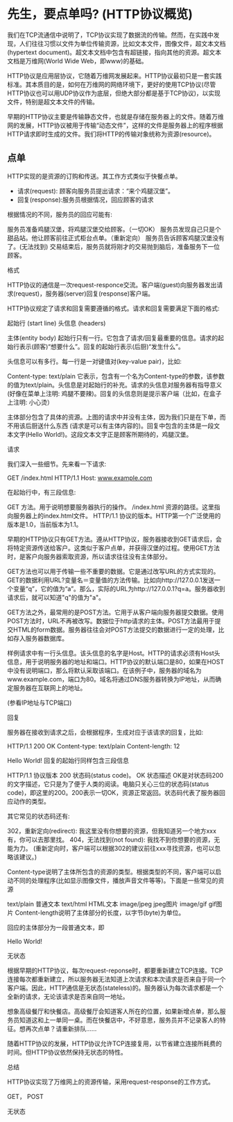 # 先生，要点单吗? (HTTP协议概览)

我们在TCP流通信中说明了，TCP协议实现了数据流的传输。然而，在实践中发现，人们往往习惯以文件为单位传输资源，比如文本文件，图像文件，超文本文档(hypertext
document)。超文本文档中包含有超链接，指向其他的资源。超文本文档是万维网(World Wide Web，即www)的基础。

HTTP协议是应用层协议，它随着万维网发展起来。HTTP协议最初只是一套实践标准。其本质目的是，如何在万维网的网络环境下，更好的使用TCP协议(尽管HTTP协议也可以用UDP协议作为底层，但绝大部分都是基于TCP协议)，以实现文件，特别是超文本文件的传输。

早期的HTTP协议主要是传输静态文件，也就是存储在服务器上的文件。随着万维网的发展，HTTP协议被用于传输“动态文件”，这样的文件是服务器上的程序根据HTTP请求即时生成的文件。我们将HTTP的传输对象统称为资源(resource)。

## 点单

HTTP实现的是资源的订购和传送。其工作方式类似于快餐点单。

* 请求(request): 顾客向服务员提出请求：“来个鸡腿汉堡”。
* 回复(response):服务员根据情况，回应顾客的请求

根据情况的不同，服务员的回应可能有:

服务员准备鸡腿汉堡，将鸡腿汉堡交给顾客。（一切OK）
服务员发现自己只是个甜品站。他让顾客前往正式柜台点单。（重新定向）
服务员告诉顾客鸡腿汉堡没有了。(无法找到)
交易结束后，服务员就将刚才的交易抛到脑后，准备服务下一位顾客。

格式

HTTP协议的通信是一次request-responce交流。客户端(guest)向服务器发出请求(request)，服务器(server)回复(response)客户端。

HTTP协议规定了请求和回复需要遵循的格式。请求和回复需要满足下面的格式:

起始行 (start line)
头信息 (headers)

主体(entity body)
起始行只有一行。它包含了请求/回复最重要的信息。请求的起始行表示(顾客)“想要什么”。回复的起始行表示(后厨)“发生什么”。

 

头信息可以有多行。每一行是一对键值对(key-value pair)，比如:

Content-type: text/plain 
它表示，包含有一个名为Content-type的参数，该参数的值为text/plain。头信息是对起始行的补充。请求的头信息对服务器有指导意义
(好像在菜单上注明: 鸡腿不要辣)。回复的头信息则是提示客户端（比如，在盒子上注明: 小心烫）

主体部分包含了具体的资源。上图的请求中并没有主体，因为我们只是在下单，而不用该后厨送什么东西
(请求是可以有主体内容的)。回复中包含的主体是一段文本文字(Hello World!)。这段文本文字正是顾客所期待的，鸡腿汉堡。

 

请求

我们深入一些细节。先来看一下请求:

GET /index.html HTTP/1.1
Host: www.example.com
 

在起始行中，有三段信息:

GET 方法。用于说明想要服务器执行的操作。
/index.html 资源的路径。这里指向服务器上的index.html文件。
HTTP/1.1 协议的版本。HTTP第一个广泛使用的版本是1.0，当前版本为1.1。
 

早期的HTTP协议只有GET方法。遵从HTTP协议，服务器接收到GET请求后，会将特定资源传送给客户。这类似于客户点单，并获得汉堡的过程。使用GET方法时，是客户向服务器索取资源，所以请求往往没有主体部分。

GET方法也可以用于传输一些不重要的数据。它是通过改写URL的方式实现的。GET的数据利用URL?变量名＝变量值的方法传输。比如向http://127.0.0.1发送一个变量“q”，它的值为“a”。那么，实际的URL为http://127.0.0.1?q=a。服务器收到请求后，就可以知道"q"的值为"a"。

GET方法之外，最常用的是POST方法。它用于从客户端向服务器提交数据。使用POST方法时，URL不再被改写。数据位于http请求的主体。POST方法最用于提交HTML的form数据。服务器往往会对POST方法提交的数据进行一定的处理，比如存入服务器数据库。

 

样例请求中有一行头信息。该头信息的名字是Host。HTTP的请求必须有Host头信息，用于说明服务器的地址和端口。HTTP协议的默认端口是80，如果在HOST中没有说明端口，那么将默认采取该端口。在该例子中，服务器的域名为www.example.com，端口为80。域名将通过DNS服务器转换为IP地址，从而确定服务器在互联网上的地址。

(参看IP地址与TCP端口)

 

回复

服务器在接收到请求之后，会根据程序，生成对应于该请求的回复，比如:

HTTP/1.1 200 OK
Content-type: text/plain
Content-length: 12

Hello World!
回复的起始行同样包含三段信息

HTTP/1.1 协议版本
200 状态码(status code)。
OK 状态描述
OK是对状态码200的文字描述，它只是为了便于人类的阅读。电脑只关心三位的状态码(status
code)，即这里的200。200表示一切OK，资源正常返回。状态码代表了服务器回应动作的类型。

其它常见的状态码还有:

302，重新定向(redirect): 我这里没有你想要的资源，但我知道另一个地方xxx有，你可以去那里找。
404，无法找到(not found): 我找不到你想要的资源，无能为力。
(重新定向时，客户端可以根据302的建议前往xxx寻找资源，也可以忽略该建议。)

 

Content-type说明了主体所包含的资源的类型。根据类型的不同，客户端可以启动不同的处理程序(比如显示图像文件，播放声音文件等等)。下面是一些常见的资源

text/plain 普通文本
text/html HTML文本
image/jpeg jpeg图片
image/gif gif图片
Content-length说明了主体部分的长度，以字节(byte)为单位。

 

回应的主体部分为一段普通文本，即

Hello World!

 

无状态

根据早期的HTTP协议，每次request-reponse时，都要重新建立TCP连接。TCP连接每次都重新建立，所以服务器无法知道上次请求和本次请求是否来自于同一个客户端。因此，HTTP通信是无状态(stateless)的。服务器认为每次请求都是一个全新的请求，无论该请求是否来自同一地址。

想象高级餐厅和快餐店。高级餐厅会知道客人所在的位置，如果新增点单，那么服务员知道这和上一单同一桌。而在快餐店中，不好意思，服务员并不记录客人的特征。想再次点单？请重新排队……

 

随着HTTP协议的发展，HTTP协议允许TCP连接复用，以节省建立连接所耗费的时间。但HTTP协议依然保持无状态的特性。

 

总结

HTTP协议实现了万维网上的资源传输，采用request-response的工作方式。

GET， POST

无状态
